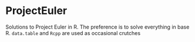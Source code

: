 # ProjectEuler
Solutions to Project Euler in R. The preference is to solve everything in base R. `data.table` and `Rcpp` are used as occasional crutches
